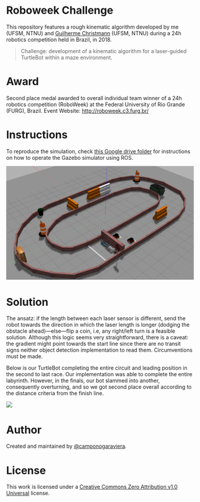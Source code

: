 # Roboweek Challenge

This repository features a rough kinematic algorithm developed by me (UFSM, NTNU) and [Guilherme Christmann](https://github.com/guichristmann) (UFSM, NTNU) during a 24h robotics competition held in Brazil, in 2018.

> Challenge: development of a kinematic algorithm for a laser-guided TurtleBot within a maze environment.

# Award

Second place medal awarded to overall individual team winner of a 24h robotics competition (RoboWeek) at the Federal University of Rio Grande (FURG), Brazil.
Event Website: http://roboweek.c3.furg.br/

# Instructions
To reproduce the simulation, check [this Google drive folder](https://drive.google.com/drive/folders/1rIWDC9wHPcT_eNRiRx-XcyBCDKqV4Xsh) for instructions on how to operate the Gazebo simulator using ROS.

![](GazeboSimulator.png)

# Solution 

The ansatz: if the length between each laser sensor is different, send the robot towards the direction in which the laser length is longer (dodging the obstacle ahead)—else—flip a coin, i.e, any right/left turn is a feasible solution. Although this logic seems very straightforward, there is a caveat: the gradient might point towards the start line since there are no transit signs neither object detection implementation to read them. Circumventions must be made.

Below is our TurtleBot completing the entire circuit and leading position in the second to last race. Our implementation was able to complete the entire labyrinth. However, in the finals, our bot slammed into another, consequently overturning, and so we got second place overall according to the distance criteria from the finish line.

![](competition.gif)

# Author

Created and maintained by [@camponogaraviera][1].

[1]: https://github.com/camponogaraviera

# License

This work is licensed under a [Creative Commons Zero Attribution v1.0 Universal](LICENSE) license.
